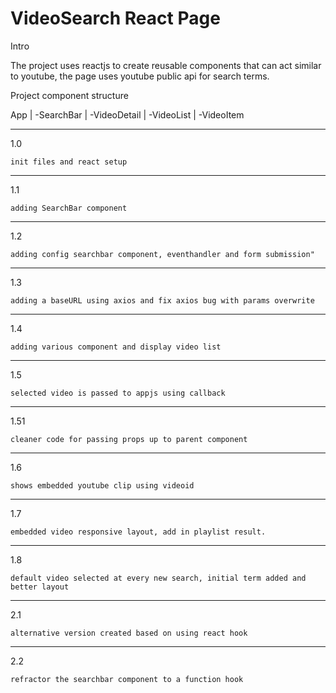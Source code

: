 # VideoSearch React Page

Intro

The project uses reactjs to create reusable components that can act similar to youtube, the page uses youtube public api for search terms.

Project component structure

App
    |
    -SearchBar
    |
    -VideoDetail
    |
    -VideoList
        |
        -VideoItem
        
---------------------------------------------

1.0

    init files and react setup
   
---------------------------------------------

1.1

    adding SearchBar component
   
---------------------------------------------

1.2

    adding config searchbar component, eventhandler and form submission"
   
---------------------------------------------

1.3

    adding a baseURL using axios and fix axios bug with params overwrite
   
---------------------------------------------

1.4

    adding various component and display video list
   
---------------------------------------------

1.5

    selected video is passed to appjs using callback
   
---------------------------------------------

1.51

    cleaner code for passing props up to parent component
   
---------------------------------------------

1.6

    shows embedded youtube clip using videoid
   
---------------------------------------------

1.7

    embedded video responsive layout, add in playlist result.
   
---------------------------------------------

1.8

    default video selected at every new search, initial term added and better layout
   
---------------------------------------------

2.1

    alternative version created based on using react hook
   
---------------------------------------------

2.2

    refractor the searchbar component to a function hook
   
